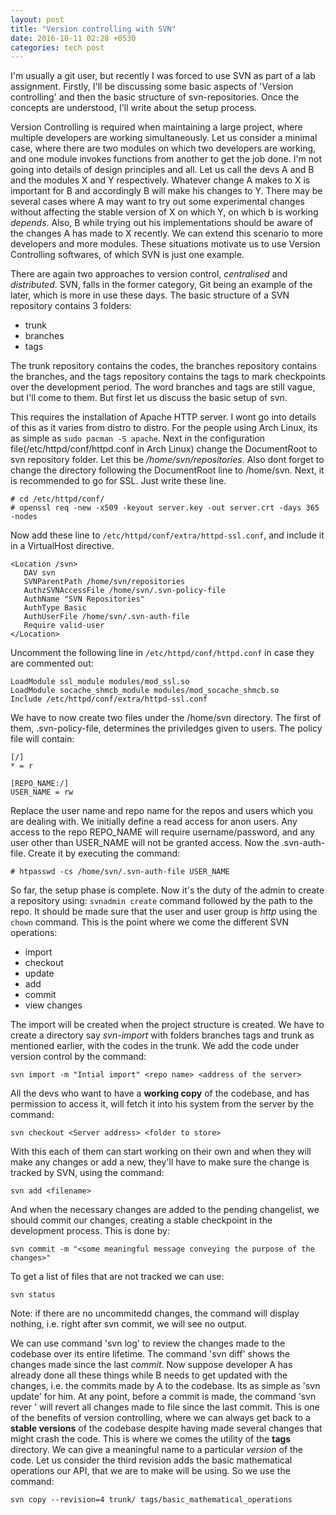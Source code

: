 ```yaml
---
layout: post
title: "Version controlling with SVN"
date: 2016-10-11 02:28 +0530 
categories: tech post
---
```


I'm usually a git user, but recently I was forced to use SVN as part of a lab assignment. Firstly, I'll be discussing some basic aspects of 'Version controlling' and then the basic structure of svn-repositories. Once the concepts are understood, I'll write about the setup process.

Version Controlling is required when maintaining a large project, where multiple developers are working simultaneously. Let us consider a minimal case, where there are two modules on which two developers are working, and one module invokes functions from another to get the job done. I'm not going into details of design principles and all. Let us call the devs A and B and the modules X and Y respectively. Whatever change A makes to X is important for B and accordingly B will make his changes to Y. There may be several cases where A may want to try out some experimental changes without affecting the stable version of X on which Y, on which b is working *depends*. Also, B while trying out his implementations should be aware of the changes A has made to X recently. We can extend this scenario to more developers and more modules. These situations motivate us to use Version Controlling softwares, of which SVN is just one example. 

There are again two approaches to version control, *centralised* and *distributed*. SVN, falls in the former category, Git being an example of the later, which is more in use these days. The basic structure of a SVN repository contains 3 folders:

* trunk
* branches
* tags

The trunk repository contains the codes, the branches repository contains the branches, and the tags repository contains the tags to mark checkpoints over the development period. The word branches and tags are still vague, but I'll come to them. But first let us discuss the basic setup of svn. 

This requires the installation of Apache HTTP server. I wont go into details of this as it varies from distro to distro. For the people using Arch Linux, its as simple as `sudo pacman -S apache`. Next in the configuration file\(/etc/httpd/conf/httpd.conf in Arch Linux\) change the DocumentRoot to svn repository folder. Let this be */home/svn/repositories*. Also dont forget to change the directory following the DocumentRoot line to /home/svn. Next, it is recommended to go for SSL. Just write these line.

    # cd /etc/httpd/conf/
    # openssl req -new -x509 -keyout server.key -out server.crt -days 365 -nodes

Now add these line to `/etc/httpd/conf/extra/httpd-ssl.conf`, and include it in a VirtualHost directive.

    <Location /svn>
       DAV svn
       SVNParentPath /home/svn/repositories
       AuthzSVNAccessFile /home/svn/.svn-policy-file
       AuthName "SVN Repositories"
       AuthType Basic
       AuthUserFile /home/svn/.svn-auth-file
       Require valid-user
    </Location>

Uncomment the following line in `/etc/httpd/conf/httpd.conf` in case they are commented out:

    LoadModule ssl_module modules/mod_ssl.so
    LoadModule socache_shmcb_module modules/mod_socache_shmcb.so
    Include /etc/httpd/conf/extra/httpd-ssl.conf 

We have to now create two files under the /home/svn directory. The first of them, .svn-policy-file, determines the priviledges given to users. The policy file will contain:

    [/]
    * = r
    
    [REPO_NAME:/]
    USER_NAME = rw

Replace the user name and repo name for the repos and users which you are dealing with. We initially define a read access for anon users. Any access to the repo REPO_NAME will require username/password, and any user other than USER_NAME will not be granted access. Now the .svn-auth-file. Create it by executing the command:

    # htpasswd -cs /home/svn/.svn-auth-file USER_NAME

So far, the setup phase is complete. Now it's the duty of the admin to create a repository using: `svnadmin create` command followed by the path to the repo. It should be made sure that the user and user group is *http* using the `chown` command. This is the point where we come the different SVN operations:

* import
* checkout
* update
* add
* commit
* view changes

The import will be created when the project structure is created. We have to create a directory say *svn-import* with folders branches tags and trunk as mentioned earlier, with the codes in the trunk. We add the code under version control by the command:

    svn import -m "Intial import" <repo name> <address of the server> 

All the devs who want to have a **working copy** of the codebase, and has permission to access it, will fetch it into his system from the server by the command:

    svn checkout <Server address> <folder to store>

With this each of them can start working on their own and when they will make any changes or add a new, they'll have to make sure the change is tracked by SVN, using the command: 

    svn add <filename>

And when the necessary changes are added to the pending changelist, we should commit our changes, creating a stable checkpoint in the development process. This is done by: 

    svn commit -m "<some meaningful message conveying the purpose of the changes>" 

To get a list of files that are not tracked we can use:

    svn status

Note: if there are no uncommitedd changes, the command will display nothing, i.e. right after svn commit, we will see no output.

We can use command 'svn log' to review the changes made to the codebase over its entire lifetime. The command 'svn diff' shows the changes made since the last *commit*. Now suppose developer A has already done all these things while B needs to get updated with the changes, i.e. the commits made by A to the codebase. Its as simple as 'svn update' for him. At any point, before a commit is made, the command 'svn rever <filename>' will revert all changes made to file since the last commit. This is one of the benefits of version controlling, where we can always get back to a **stable versions** of the codebase despite having made several changes that might crash the code. This is where we comes the utility of the **tags** directory. We can give a meaningful name to a particular *version* of the code. Let us consider the third revision adds the basic mathematical operations our API, that we are to make will be using. So we use the command:

    svn copy --revision=4 trunk/ tags/basic_mathematical_operations

 
